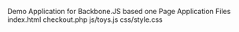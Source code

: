 Demo Application for Backbone.JS based one Page Application
Files
index.html
checkout.php
	js/toys.js
        css/style.css
	  
